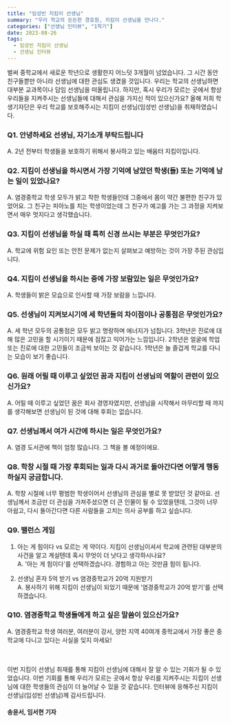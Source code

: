 ```yaml
---
title: "임성빈 지킴이 선생님"
summary: "우리 학교의 든든한 경호원, 지킴이 선생님을 만나다."
categories: ["선생님 인터뷰", "1학기"]
date: 2023-08-26
tags:
  - 임성빈 지킴이 선생님
  - 선생님 인터뷰
---
```

벌써 중학교에서 새로운 학년으로 생활한지 어느덧 3개월이 넘었습니다. 그 시간 동안 친구들뿐만 아니라 선생님에 대한 관심도 생겼을 것입니다. 우리는 학교의 선생님하면 대부분 교과목이나 담임 선생님을 떠올립니다. 하지만, 혹시 우리가 모르는 곳에서 항상 우리들을 지켜주시는 선생님들에 대해서 관심을 가지신 적이 있으신가요? 올해 저희 학생기자단은 우리 학교를 보호해주시는 지킴이 선생님(임성빈 선생님)을 취재하였습니다.

### Q1. 안녕하세요 선생님, 자기소개 부탁드립니다

A. 2년 전부터 학생들을 보호하기 위해서 봉사하고 있는 배움터 지킴이입니다.

### Q2. 지킴이 선생님을 하시면서 가장 기억에 남았던 학생(들) 또는 기억에 남는 일이 있었나요?

A. 염경중학교 학생 모두가 밝고 착한 학생들인데 그중에서 몸이 약간 불편한 친구가 있었어요. 그 친구는 피아노를 치는 학생이었는데 그 친구가 예고를 가는 그 과정을 지켜보면서 매우 멋지다고 생각했습니다.

### Q3. 지킴이 선생님을 하실 때 특히 신경 쓰시는 부분은 무엇인가요?

A. 학교에 위험 요인 또는 안전 문제가 없는지 살펴보고 예방하는 것이 가장 주된 관심입니다.

### Q4. 지킴이 선생님을 하시는 중에 가장 보람있는 일은 무엇인가요?

A. 학생들이 밝은 모습으로 인사할 때 가장 보람을 느낍니다.

### Q5. 선생님이 지켜보시기에 세 학년들의 차이점이나 공통점은 무엇인가요?

A. 세 학년 모두의 공통점은 모두 밝고 명랑하며 에너지가 넘칩니다. 3학년은 진로에 대해 많은 고민을 할 시기이기 때문에 점잖고 익어가는 느낌입니다. 2학년은 얼굴에 학업 또는 진로에 대한 고민들이 조금씩 보이는 것 같습니다. 1학년은 늘 즐겁게 학교를 다니는 모습이 보기 좋습니다.

### Q6. 원래 어릴 때 이루고 싶었던 꿈과 지킴이 선생님의 역할이 관련이 있으신가요?
A. 어릴 때 이루고 싶었던 꿈은 회사 경영자였지만, 선생님을 시작해서 마무리할 때 까지를 생각해보면 선생님이 된 것에 대해 후회는 없습니다.

### Q7. 선생님께서 여가 시간에 하시는 일은 무엇인가요?
A. 염경 도서관에 책이 엄청 많습니다. 그 책을 볼 예정이에요.

### Q8. 학창 시절 때 가장 후회되는 일과 다시 과거로 돌아간다면 어떻게 행동하실지 궁금합니다.
A. 학창 시절에 너무 평범한 학생이어서 선생님의 관심을 별로 못 받았던 것 같아요. 선생님께서 조금만 더 관심을 가져주셨으면 더 큰 인물이 될 수 있었을텐데, 그것이 너무 아쉽고, 다시 돌아간다면 다른 사람들을 고치는 의사 공부를 하고 싶습니다.

### Q9. 밸런스 게임
1. 아는 게 힘이다 vs 모르는 게 약이다. 지킴이 선생님이셔서 학교에 관련된 대부분의 사건을 알고 계실텐데 혹시 무엇이 더 낫다고 생각하시나요?  
A. '아는 게 힘이다'를 선택하겠습니다. 경험하고 아는 것만큼 힘이 됩니다.

2. 선생님 혼자 5억 받기 vs 염경중학교가 20억 지원받기  
A. 봉사하기 위해 지킴이 선생님이 되었기 때문에 '염경중학교가 20억 받기'를 선택하겠습니다.

### Q10. 염경중학교 학생들에게 하고 싶은 말씀이 있으신가요?
A. 염경중학교 학생 여러분, 여러분이 강서, 양천 지역 40여개 중학교에서 가장 좋은 중학교에 다니고 있다는 사실을 잊지 마세요!

ㅤ

이번 지킴이 선생님 취재를 통해 지킴이 선생님에 대해서 잘 알 수 있는 기회가 될 수 있었습니다. 이번 기회를 통해 우리가 모르는 곳에서 항상 우리를 지켜주시는 지킴이 선생님에 대한 학생들의 관심이 더 늘어날 수 있을 것 같습니다. 인터뷰에 응해주신 지킴이 선생님(임성빈 선생님)께 감사드립니다.

#### 송윤서, 임서현 기자
